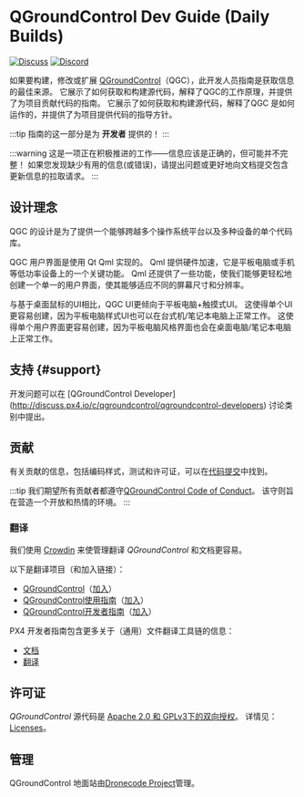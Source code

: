 # QGroundControl Dev Guide (Daily Builds)

[![Discuss](https://img.shields.io/badge/discuss-dev-ff69b4.svg)](http://discuss.px4.io/c/qgroundcontrol/qgroundcontrol-developers)
[![Discord](https://discordapp.com/api/guilds/1022170275984457759/widget.png?style=shield)](https://discord.com/channels/1022170275984457759/1022185820683255908)

如果要构建，修改或扩展 [QGroundControl](http://qgroundcontrol.com)（QGC），此开发人员指南是获取信息的最佳来源。 它展示了如何获取和构建源代码，解释了QGC的工作原理，并提供了为项目贡献代码的指南。
它展示了如何获取和构建源代码，解释了QGC 是如何运作的，并提供了为项目提供代码的指导方针。

:::tip
指南的这一部分是为 **开发者** 提供的！
:::

:::warning
这是一项正在积极推进的工作——信息应该是正确的，但可能并不完整！
如果您发现缺少有用的信息(或错误)，请提出问题或更好地向文档提交包含更新信息的拉取请求。
:::

## 设计理念

QGC 的设计是为了提供一个能够跨越多个操作系统平台以及多种设备的单个代码库。

QGC 用户界面是使用 Qt Qml 实现的。 Qml 提供硬件加速，它是平板电脑或手机等低功率设备上的一个关键功能。 Qml 还提供了一些功能，使我们能够更轻松地创建一个单一的用户界面，使其能够适应不同的屏幕尺寸和分辨率。

与基于桌面鼠标的UI相比，QGC UI更倾向于平板电脑+触摸式UI。 这使得单个UI更容易创建，因为平板电脑样式UI也可以在台式机/笔记本电脑上正常工作。 这使得单个用户界面更容易创建，因为平板电脑风格界面也会在桌面电脑/笔记本电脑上正常工作。

## 支持 {#support}

开发问题可以在 [QGroundControl Developer] (http://discuss.px4.io/c/qgroundcontrol/qgroundcontrol-developers) 讨论类别中提出。

## 贡献

有关贡献的信息，包括编码样式，测试和许可证，可以在[代码提交](contribute/index.md)中找到。

:::tip
我们期望所有贡献者都遵守[QGroundControl Code of Conduct](https://github.com/mavlink/qgroundcontrol/blob/master/.github/CODE_OF_CONDUCT.md)。
该守则旨在营造一个开放和热情的环境。
:::

### 翻译

我们使用 [Crowdin](https://crowdin.com) 来使管理翻译 _QGroundControl_ 和文档更容易。

以下是翻译项目（和加入链接）：

- [QGroundControl](https://crowdin.com/project/qgroundcontrol)（[加入](https://crwd.in/qgroundcontrol)）
- [QGroundControl使用指南](https://crowdin.com/project/qgroundcontrol-user-guide)（[加入](https://crwd.in/qgroundcontrol-user-guide)）
- [QGroundControl开发者指南](https://crowdin.com/project/qgroundcontrol-developer-guide)（[加入](https://crwd.in/qgroundcontrol-developer-guide)）

PX4 开发者指南包含更多关于（通用）文件翻译工具链的信息：

- [文档](https://dev.px4.io/en/contribute/docs.html)
- [翻译](https://dev.px4.io/en/contribute/docs.html)

## 许可证

_QGroundControl_ 源代码是 [Apache 2.0 和 GPLv3下的双向授权](https://github.com/mavlink/qgroundcontrol/blob/master/.github/COPYING.md)。
详情见： [Licenses](contribute/licences.md)。

## 管理

QGroundControl 地面站由[Dronecode Project](https://www.dronecode.org/)管理。

<div style="padding:10px"> </div>
